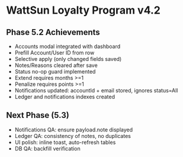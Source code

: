 # WattSun Loyalty Program v4.2

## Phase 5.2 Achievements
- Accounts modal integrated with dashboard
- Prefill Account/User ID from row
- Selective apply (only changed fields saved)
- Notes/Reasons cleared after save
- Status no-op guard implemented
- Extend requires months >=1
- Penalize requires points >=1
- Notifications updated: accountId + email stored, ignores status=All
- Ledger and notifications indexes created

## Next Phase (5.3)
- Notifications QA: ensure payload.note displayed
- Ledger QA: consistency of notes, no duplicates
- UI polish: inline toast, auto-refresh tables
- DB QA: backfill verification
